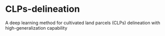 # CLPs-delineation
A deep learning method for cultivated land parcels (CLPs) delineation with high-generalization capability
